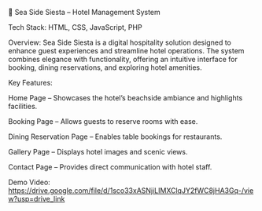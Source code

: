 🌊 Sea Side Siesta – Hotel Management System

Tech Stack: HTML, CSS, JavaScript, PHP

Overview:
Sea Side Siesta is a digital hospitality solution designed to enhance guest experiences and streamline hotel operations. The system combines elegance with functionality, offering an intuitive interface for booking, dining reservations, and exploring hotel amenities.

Key Features:

Home Page – Showcases the hotel’s beachside ambiance and highlights facilities.

Booking Page – Allows guests to reserve rooms with ease.

Dining Reservation Page – Enables table bookings for restaurants.

Gallery Page – Displays hotel images and scenic views.

Contact Page – Provides direct communication with hotel staff.

Demo Video: https://drive.google.com/file/d/1sco33xASNjiLIMXClqJY2fWC8jHA3Gq-/view?usp=drive_link
